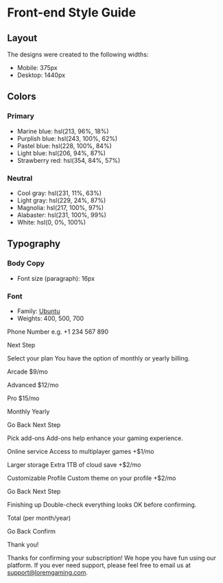 # Front-end Style Guide

## Layout

The designs were created to the following widths:

- Mobile: 375px
- Desktop: 1440px

## Colors

### Primary

- Marine blue: hsl(213, 96%, 18%)
- Purplish blue: hsl(243, 100%, 62%)
- Pastel blue: hsl(228, 100%, 84%)
- Light blue: hsl(206, 94%, 87%)
- Strawberry red: hsl(354, 84%, 57%)

### Neutral

- Cool gray: hsl(231, 11%, 63%)
- Light gray: hsl(229, 24%, 87%)
- Magnolia: hsl(217, 100%, 97%)
- Alabaster: hsl(231, 100%, 99%)
- White: hsl(0, 0%, 100%)

## Typography

### Body Copy

- Font size (paragraph): 16px

### Font

- Family: [Ubuntu](https://fonts.google.com/specimen/Ubuntu)
- Weights: 400, 500, 700

<!-- Sidebar start -->

 <!-- Step 1
  Your info

  Step 2
  Select plan

  Step 3
  Add-ons

  Step 4
  Summary -->

  <!-- Sidebar end -->

  <!-- Step 1 start -->

  <!--Personal info
  Please provide your name, email address, and phone number.-->

  <!--Name
  e.g. Stephen King.-->

  <!--Name
  Email Address
  e.g. stephenking@lorem.com.-->

  Phone Number
  e.g. +1 234 567 890

  Next Step

  <!-- Step 1 end -->

  <!-- Step 2 start -->

  Select your plan
  You have the option of monthly or yearly billing.

  Arcade
  $9/mo

  Advanced
  $12/mo

  Pro
  $15/mo

  Monthly
  Yearly

  Go Back
  Next Step

  <!-- Step 2 end -->

  <!-- Step 3 start -->

  Pick add-ons
  Add-ons help enhance your gaming experience.

  Online service
  Access to multiplayer games
  +$1/mo

  Larger storage
  Extra 1TB of cloud save
  +$2/mo

  Customizable Profile
  Custom theme on your profile
  +$2/mo

  Go Back
  Next Step

  <!-- Step 3 end -->

  <!-- Step 4 start -->

  Finishing up
  Double-check everything looks OK before confirming.

  <!-- Dynamically add subscription and add-on selections here -->

  Total (per month/year)

  Go Back
  Confirm

  <!-- Step 4 end -->

  <!-- Step 5 start -->

  Thank you!

  Thanks for confirming your subscription! We hope you have fun 
  using our platform. If you ever need support, please feel free 
  to email us at support@loremgaming.com.

  <!-- Step 5 end -->